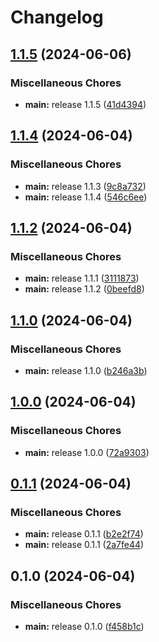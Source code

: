 # Changelog

## [1.1.5](https://github.com/ipegte93/mcmod/compare/v1.1.4...v1.1.5) (2024-06-06)


### Miscellaneous Chores

* **main:** release 1.1.5 ([41d4394](https://github.com/ipegte93/mcmod/commit/41d4394525650fddc81a96709d0e2cffda9caeb9))

## [1.1.4](https://github.com/ipegte93/mcmod/compare/v1.1.2...v1.1.4) (2024-06-04)


### Miscellaneous Chores

* **main:** release 1.1.3 ([9c8a732](https://github.com/ipegte93/mcmod/commit/9c8a7328d80c23db46a484bd8a74efcffb772e6b))
* **main:** release 1.1.4 ([546c6ee](https://github.com/ipegte93/mcmod/commit/546c6ee404d41c2f0a05a229f453e02a04ed25f0))

## [1.1.2](https://github.com/ipegte93/mcmod/compare/v1.1.0...v1.1.2) (2024-06-04)


### Miscellaneous Chores

* **main:** release 1.1.1 ([3111873](https://github.com/ipegte93/mcmod/commit/3111873bdde938b0c81e598db264f16cda3acd3f))
* **main:** release 1.1.2 ([0beefd8](https://github.com/ipegte93/mcmod/commit/0beefd81f446e6c0b55466e5568da5d28e1d5935))

## [1.1.0](https://github.com/ipegte93/mcmod/compare/v1.0.0...v1.1.0) (2024-06-04)


### Miscellaneous Chores

* **main:** release 1.1.0 ([b246a3b](https://github.com/ipegte93/mcmod/commit/b246a3bca5797506ae8847a33a870839481bdb7a))

## [1.0.0](https://github.com/ipegte93/mcmod/compare/v0.1.1...v1.0.0) (2024-06-04)


### Miscellaneous Chores

* **main:** release 1.0.0 ([72a9303](https://github.com/ipegte93/mcmod/commit/72a93031f123deca6d6e322a0779de778cc0ae67))

## [0.1.1](https://github.com/ipegte93/mcmod/compare/v0.1.0...v0.1.1) (2024-06-04)


### Miscellaneous Chores

* **main:** release 0.1.1 ([b2e2f74](https://github.com/ipegte93/mcmod/commit/b2e2f746a767e826b3fd4cb261e8396209ca3879))
* **main:** release 0.1.1 ([2a7fe44](https://github.com/ipegte93/mcmod/commit/2a7fe44eb8a8e15c021034e9566f448fbe66400e))

## 0.1.0 (2024-06-04)


### Miscellaneous Chores

* **main:** release 0.1.0 ([f458b1c](https://github.com/ipegte93/mcmod/commit/f458b1c8091f0de645ba3f8a9de8385916d398d4))
